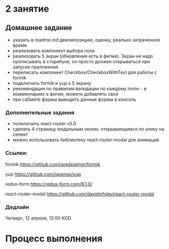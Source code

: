 # 2 занятие

## Домашнее задание

- указать в readme.md декомпозицию, оценку, реально затраченное время
- реализовать компонент выбора пола
- реализовать 5 экран (обновления есть в фигме). Экран не надо прописывать в сторибуке, он просто должен открываться при запуске приложения
- переписать компонент Checkbox/CheckboxWithText для работы с formik
- подключить formik и yup к 5 экрану
- рекомендации по правилам валидации по каждому полю - в комментариях в фигме, можете добавлять свои
- при сабмите формы выводить данные формы в консоль


### Дополнительные задания

- полключить react-router v5.0
- сделать 4 страницу модальным окном, открывающимся по клику на селект
- можно использовать библиотеку react-router-modal для анимаций

### Ссылки:
formik https://github.com/jaredpalmer/formik

yup https://github.com/jquense/yup

redux-form https://redux-form.com/8.1.0/

react-router-modal https://github.com/davidmfoley/react-router-modal

### Дедлайн

Четверг, 12 апреля, 12:00 KGD

# Процесс выполнения
